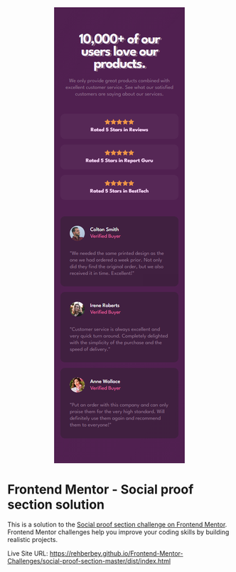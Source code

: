 <div align="center">
    <picture>
        <source
            media="(min-width: 768px)"
            srcset="./design/desktop-dark.png"
        />
        <img src="./design/mobile-dark.png" />
    </picture>
</div>

# Frontend Mentor - Social proof section solution

This is a solution to the [Social proof section challenge on Frontend Mentor](https://www.frontendmentor.io/challenges/social-proof-section-6e0qTv_bA). Frontend Mentor challenges help you improve your coding skills by building realistic projects.

Live Site URL: <https://rehberbey.github.io/Frontend-Mentor-Challenges/social-proof-section-master/dist/index.html>
